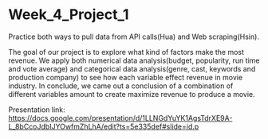# Week_4_Project_1
Practice both ways to pull data from API calls(Hua) and Web scraping(Hsin).  

The goal of our project is to explore what kind of factors make the most revenue. We apply both numerical data analysis(budget, popularity, run time and vote average) and categorical data analysis(genre, cast, keywords and production company) to see how each variable effect revenue in movie industry. In conclude, we came out a conclusion of a combination of different variables amount to create maximize revenue to produce a movie.

Presentation link: https://docs.google.com/presentation/d/1LLNGdYuYK1AgsTdrXE9A-L_8bCcoJdbIJYOwfmZhLhA/edit?ts=5e335def#slide=id.p
